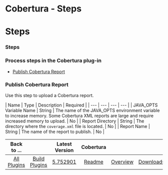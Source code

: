 
Cobertura - Steps
=================

# Steps



### Steps




 



### Process steps in the Cobertura plug-in


* [Publish Cobertura Report](#publish_cobertura_report)





### Publish Cobertura Report


Use this step to upload a Cobertura report.




| Name | Type | Description | 
Required |
| --- | --- | --- | --- |
| JAVA\_OPTS Variable Name | String | The name of the JAVA\_OPTS environment 
variable to increase memory. Some Cobertura XML reports are large and require increased memory to upload.
  | No |
| 
Report Directory | String | The directory where the `coverage.xml` file is located. | No |
| Report Name | String | The 
name of the report to publish. | No |





|Back to ...||Latest Version|Cobertura |||
| :---: | :---: | :---: | :---: | :---: | :---: |
|[All Plugins](../../index.md)|[Build Plugins](../README.md)|[5.752901](https://raw.githubusercontent.com/UrbanCode/IBM-UCB-PLUGINS/main/files/Cobertura/cobertura-5.752901.zip)|[Readme](README.md)|[Overview](overview.md)|[Downloads](downloads.md)|
